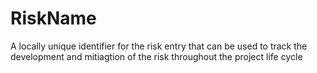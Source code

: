RiskName
========

A locally unique identifier for the risk entry that can be used to track the development and mitiagtion of the risk throughout the project life cycle
